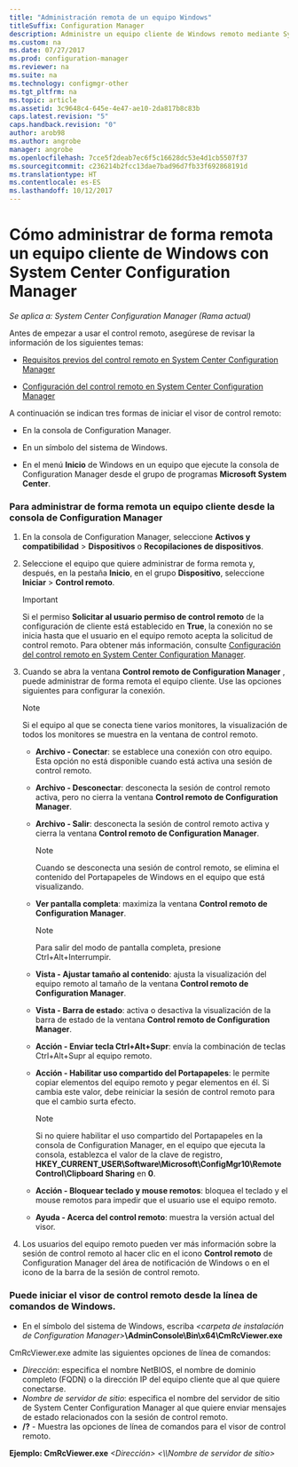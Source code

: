 ```yaml
---
title: "Administración remota de un equipo Windows"
titleSuffix: Configuration Manager
description: Administre un equipo cliente de Windows remoto mediante System Center Configuration Manager.
ms.custom: na
ms.date: 07/27/2017
ms.prod: configuration-manager
ms.reviewer: na
ms.suite: na
ms.technology: configmgr-other
ms.tgt_pltfrm: na
ms.topic: article
ms.assetid: 3c9648c4-645e-4e47-ae10-2da817b8c83b
caps.latest.revision: "5"
caps.handback.revision: "0"
author: arob98
ms.author: angrobe
manager: angrobe
ms.openlocfilehash: 7cce5f2deab7ec6f5c16628dc53e4d1cb5507f37
ms.sourcegitcommit: c236214b2fcc13dae7bad96d7fb33f692868191d
ms.translationtype: HT
ms.contentlocale: es-ES
ms.lasthandoff: 10/12/2017
---
```

# <a name="how-to-remotely-administer-a-windows-client-computer-by-using-system-center-configuration-manager"></a>Cómo administrar de forma remota un equipo cliente de Windows con System Center Configuration Manager

*Se aplica a: System Center Configuration Manager (Rama actual)*

Antes de empezar a usar el control remoto, asegúrese de revisar la información de los siguientes temas:  

-   [Requisitos previos del control remoto en System Center Configuration Manager](../../../../core/clients/manage/remote-control/prerequisites-for-remote-control.md)  

-   [Configuración del control remoto en System Center Configuration Manager](../../../../core/clients/manage/remote-control/configuring-remote-control.md)  

A continuación se indican tres formas de iniciar el visor de control remoto:  

-   En la consola de Configuration Manager.  

-   En un símbolo del sistema de Windows.  

-   En el menú **Inicio** de Windows en un equipo que ejecute la consola de Configuration Manager desde el grupo de programas **Microsoft System Center**.  

### <a name="to-remotely-administer-a-client-computer-from-the-configuration-manager-console"></a>Para administrar de forma remota un equipo cliente desde la consola de Configuration Manager  

1.  En la consola de Configuration Manager, seleccione **Activos y compatibilidad** > **Dispositivos** o **Recopilaciones de dispositivos**.  

3.  Seleccione el equipo que quiere administrar de forma remota y, después, en la pestaña **Inicio**, en el grupo **Dispositivo**, seleccione **Iniciar** > **Control remoto**.  

    > [!IMPORTANT]  
    >  Si el permiso **Solicitar al usuario permiso de control remoto** de la configuración de cliente está establecido en **True**, la conexión no se inicia hasta que el usuario en el equipo remoto acepta la solicitud de control remoto. Para obtener más información, consulte [Configuración del control remoto en System Center Configuration Manager](../../../../core/clients/manage/remote-control/configuring-remote-control.md).  

4.  Cuando se abra la ventana **Control remoto de Configuration Manager** , puede administrar de forma remota el equipo cliente. Use las opciones siguientes para configurar la conexión.  

    > [!NOTE]  
    >  Si el equipo al que se conecta tiene varios monitores, la visualización de todos los monitores se muestra en la ventana de control remoto.  

    -   **Archivo - Conectar**: se establece una conexión con otro equipo. Esta opción no está disponible cuando está activa una sesión de control remoto.  

    -   **Archivo - Desconectar**: desconecta la sesión de control remoto activa, pero no cierra la ventana **Control remoto de Configuration Manager**.  

    -   **Archivo - Salir**: desconecta la sesión de control remoto activa y cierra la ventana **Control remoto de Configuration Manager**.  

        > [!NOTE]  
        >  Cuando se desconecta una sesión de control remoto, se elimina el contenido del Portapapeles de Windows en el equipo que está visualizando.  

    -   **Ver pantalla completa**: maximiza la ventana **Control remoto de Configuration Manager**.  

        > [!NOTE]  
        >  Para salir del modo de pantalla completa, presione Ctrl+Alt+Interrumpir.  

    -   **Vista - Ajustar tamaño al contenido**: ajusta la visualización del equipo remoto al tamaño de la ventana **Control remoto de Configuration Manager**.  

    -   **Vista - Barra de estado**: activa o desactiva la visualización de la barra de estado de la ventana **Control remoto de Configuration Manager**.  

    -   **Acción - Enviar tecla Ctrl+Alt+Supr**: envía la combinación de teclas Ctrl+Alt+Supr al equipo remoto.  

    -   **Acción - Habilitar uso compartido del Portapapeles**: le permite copiar elementos del equipo remoto y pegar elementos en él. Si cambia este valor, debe reiniciar la sesión de control remoto para que el cambio surta efecto.  

        > [!NOTE]  
        >  Si no quiere habilitar el uso compartido del Portapapeles en la consola de Configuration Manager, en el equipo que ejecuta la consola, establezca el valor de la clave de registro, **HKEY_CURRENT_USER\Software\Microsoft\ConfigMgr10\Remote Control\Clipboard Sharing** en **0**.  

    -   **Acción - Bloquear teclado y mouse remotos**: bloquea el teclado y el mouse remotos para impedir que el usuario use el equipo remoto.  

    -   **Ayuda - Acerca del control remoto**: muestra la versión actual del visor.  

5.  Los usuarios del equipo remoto pueden ver más información sobre la sesión de control remoto al hacer clic en el icono **Control remoto** de Configuration Manager del área de notificación de Windows o en el icono de la barra de la sesión de control remoto.  

### <a name="to-start-the-remote-control-viewer-from-the-windows-command-line"></a>Puede iniciar el visor de control remoto desde la línea de comandos de Windows.  

-   En el símbolo del sistema de Windows, escriba *<carpeta de instalación de Configuration Manager\>***\AdminConsole\Bin\x64\CmRcViewer.exe**  

CmRcViewer.exe admite las siguientes opciones de línea de comandos:  

- *Dirección*: especifica el nombre NetBIOS, el nombre de dominio completo (FQDN) o la dirección IP del equipo cliente que al que quiere conectarse.
- *Nombre de servidor de sitio*: especifica el nombre del servidor de sitio de System Center Configuration Manager al que quiere enviar mensajes de estado relacionados con la sesión de control remoto.
- **/?** - Muestra las opciones de línea de comandos para el visor de control remoto.  
     
**Ejemplo: CmRcViewer.exe** *<Dirección\>* *<\\\Nombre de servidor de sitio>*  

